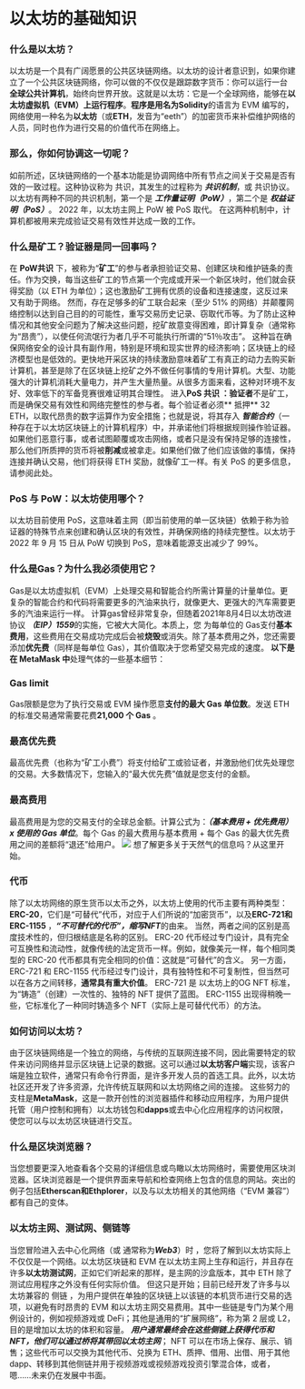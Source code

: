# 以太坊的基础知识
### 什么是以太坊？
以太坊是一个具有广阔愿景的公共区块链网络。以太坊的设计者意识到，如果你建立了一个公共区块链网络，你可以做的不仅仅是跟踪数字货币：你可以运行一台 **全球公共计算机**，始终向世界开放。这就是以太坊：它是一个全球网络，能够在**以太坊虚拟机（EVM）上运行程序**。**程序是用名为Solidity**的语言为 EVM 编写的，网络使用一种名为**以太坊**（或**ETH**，发音为“eeth”）的加密货币来补偿维护网络的人员，同时也作为进行交易的价值代币在网络上。
### 那么，你如何协调这一切呢？
如前所述，区块链网络的一个基本功能是协调网络中所有节点之间关于交易是否有效的一致过程。这种协议称为 共识，其发生的过程称为 ***共识机制***，或 共识协议。以太坊有两种不同的共识机制，第一个是 ***工作量证明（PoW）***，第二个是 ***权益证明（PoS）***。 2022 年，以太坊主网上 PoW 被 PoS 取代。
在这两种机制中，计算机都被用来完成验证交易有效性并达成一致的工作。
### 什么是矿工？验证器是同一回事吗？
在 **PoW共识** 下，被称为“**矿工**”的参与者承担验证交易、创建区块和维护链条的责任。作为交换，每当这些矿工的节点第一个完成或开采一个新区块时，他们就会获得奖励（以 ETH 为单位）；这也激励矿工拥有优质的设备和连接速度，这反过来又有助于网络。
然而，存在足够多的矿工联合起来（至少 51% 的网络）并颠覆网络控制以达到自己目的的可能性，重写交易历史记录、窃取代币等。为了防止这种情况和其他安全问题为了解决这些问题，挖矿故意变得困难，即计算复杂（通常称为“昂贵”），以使任何流氓行为者几乎不可能执行所谓的“51％攻击”。
这种旨在确保网络安全的设计具有副作用，特别是环境和现实世界的经济影响；区块链上的经济模型也是低效的。更快地开采区块的持续激励意味着矿工有真正的动力去购买新计算机，甚至是除了在区块链上挖矿之外不做任何事情的专用计算机。大型、功能强大的计算机消耗大量电力，并产生大量热量。从很多方面来看，这种对环境不友好、效率低下的军备竞赛很难证明其合理性。
进入**PoS 共识 ：验证者**不是矿工， 而是确保交易有效性和网络完整性的参与者。每个验证者必须** 抵押** 32 ETH，以取代昂贵的数字运算作为安全措施；也就是说，将其存入 ***智能合约***（一种存在于以太坊区块链上的计算机程序）中，并承诺他们将根据规则操作验证器。如果他们恶意行事，或者试图颠覆或攻击网络，或者只是没有保持足够的连接性，那么他们所质押的货币将被**削减**或被拿走。如果他们做了他们应该做的事情，保持连接并确认交易，他们将获得 ETH 奖励，就像矿工一样。有关 PoS 的更多信息，请参阅此处。 
### PoS 与 PoW：以太坊使用哪个？ 
以太坊目前使用 PoS，这意味着主网（即当前使用的单一区块链）依赖于称为验证器的特殊节点来创建和确认区块的有效性，并确保网络的持续完整性。以太坊于 2022 年 9 月 15 日从 PoW 切换到 PoS，意味着能源支出减少了 99%。
### 什么是Gas？为什么我必须使用它？
Gas是以太坊虚拟机（EVM）上处理交易和智能合约所需计算量的计量单位。更复杂的智能合约和代码将需要更多的汽油来执行，就像更大、更强大的汽车需要更多的汽油来运行一样。
计算gas曾经非常复杂，但随着2021年8月4日以太坊改进协议 ***（EIP）1559***的实施，它被大大简化。本质上，您 为每单位的 Gas支付**基本费用**，这些费用在交易成功完成后会被**烧毁**或消失。除了基本费用之外，您还需要添加**优先费**（同样是每单位 Gas），其价值取决于您希望交易完成的速度。
**以下是在 MetaMask 中**处理气体的一些基本细节：
### Gas limit
Gas限额是您为了执行交易或 EVM 操作愿意**支付的最大 Gas 单位数**。发送 ETH 的标准交易通常需要花费**21,000 个 Gas** 。
### 最高优先费
最高优先费（也称为“矿工小费”）将支付给矿工或验证者，并激励他们优先处理您的交易。大多数情况下，您输入的“最大优先费”值就是您支付的金额。
### 最高费用
最高费用是为您的交易支付的全球总金额。计算公式为：***（基本费用 + 优先费用）x 使用的 Gas 单位***。每个 Gas 的最大费用与基本费用 + 每个 Gas 的最大优先费用之间的差额将“退还”给用户。
![](./pic/5/1.PNG)
想了解更多关于天然气的信息吗？从这里开始。
### 代币
除了以太坊网络的原生货币以太币之外，以太坊上使用的代币主要有两种类型：**ERC-20**，它们是“可替代”代币，对应于人们所说的“加密货币”，以及**ERC-721和ERC-1155** ，***“不可替代的代币”，缩写NFT***的由来。 
当然，两者之间的区别是高度技术性的，但归根结底是名称的区别。 ERC-20 代币经过专门设计，具有完全可互换性和流动性，就像传统的法定货币一样。例如，就像美元一样，每个相同类型的 ERC-20 代币都具有完全相同的价值：这就是“可替代”的含义。
另一方面，ERC-721 和 ERC-1155 代币经过专门设计，具有独特性和不可复制性，但当然可以在各方之间转移，**通常具有重大价值**。 ERC-721 是 以太坊上的OG  NFT 标准，为“铸造”（创建）一次性的、独特的 NFT 提供了蓝图。 ERC-1155 出现得稍晚一些，它标准化了一种同时铸造多个 NFT（实际上是可替代代币）的方法。
### 如何访问以太坊？
由于区块链网络是一个独立的网络，与传统的互联网连接不同，因此需要特定的软件来访问网络并显示区块链上记录的数据。这可以通过**以太坊客户端**实现，该客户端是独立软件，通常只有命令行界面，是许多开发人员的首选工具。此外，以太坊社区还开发了许多资源，允许传统互联网和以太坊网络之间的连接。
这些努力的支柱是**MetaMask**，这是一款开创性的浏览器插件和移动应用程序，为用户提供托管（用户控制和拥有）以太坊钱包和**dapps**或去中心化应用程序的访问权限，使您可以与以太坊区块链进行交互。
### 什么是区块浏览器？
当您想要更深入地查看各个交易的详细信息或鸟瞰以太坊网络时，需要使用区块浏览器。区块浏览器是一个提供界面来导航和检查网络上包含的信息的网站。突出的例子包括**Etherscan和Ethplorer**，以及与以太坊相关的其他网络（“EVM 兼容”）都有自己的变体。
### 以太坊主网、测试网、侧链等
当您冒险进入去中心化网络（或 通常称为***Web3***）时 ，您将了解到以太坊实际上不仅仅是一个网络。以太坊区块链和 EVM 在以太坊主网上生存和运行，并且存在许多**以太坊测试网**，正如它们听起来的那样，是主网的沙盒版本，其中 ETH 除了测试应用程序之外没有任何实际价值。 
但这只是开始；目前已经开发了许多与以太坊兼容的 侧链 ，为用户提供在单独的区块链上以该链的本机货币进行交易的选项，以避免有时昂贵的 EVM 和以太坊主网交易费用。其中一些链是专门为某个用例设计的，例如视频游戏或 DeFi；其他是通用的“扩展网络”，称为第 2 层或 L2，目的是增加以太坊的体积和容量。
***用户通常最终会在这些侧链上获得代币和 NFT，他们可以通过桥将其带回以太坊主网***； NFT 可以在市场上保存、展示、销售；这些代币可以交换为其他代币、兑换为 ETH、质押、借用、出借、用于其他 dapp、转移到其他侧链并用于视频游戏或视频游戏投资引擎混合体，或者，嗯……未来仍在发展中书面。
